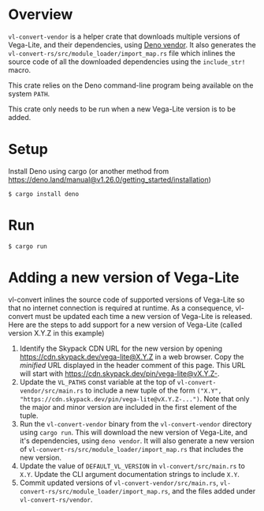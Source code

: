 # Overview
`vl-convert-vendor` is a helper crate that downloads multiple versions of Vega-Lite, and their dependencies, using [Deno vendor](https://deno.land/manual@v1.26.0/tools/vendor). It also generates the `vl-convert-rs/src/module_loader/import_map.rs` file which inlines the source code of all the downloaded dependencies using the `include_str!` macro.

This crate relies on the Deno command-line program being available on the system `PATH`.
 
This crate only needs to be run when a new Vega-Lite version is to be added.

# Setup
Install Deno using cargo (or another method from https://deno.land/manual@v1.26.0/getting_started/installation)

```
$ cargo install deno
```

# Run

```
$ cargo run
```

# Adding a new version of Vega-Lite
vl-convert inlines the source code of supported versions of Vega-Lite so that no internet connection is required at runtime. As a consequence, vl-convert must be updated each time a new version of Vega-Lite is released. Here are the steps to add support for a new version of Vega-Lite (called version X.Y.Z in this example)

1. Identify the Skypack CDN URL for the new version by opening https://cdn.skypack.dev/vega-lite@X.Y.Z in a web browser. Copy the *minified* URL displayed in the header comment of this page. This URL will start with https://cdn.skypack.dev/pin/vega-lite@vX.Y.Z-.
2. Update the `VL_PATHS` const variable at the top of `vl-convert-vendor/src/main.rs` to include a new tuple of the form `("X.Y", "https://cdn.skypack.dev/pin/vega-lite@vX.Y.Z-...")`. Note that only the major and minor version are included in the first element of the tuple.
3. Run the `vl-convert-vendor` binary from the `vl-convert-vendor` directory using `cargo run`. This will download the new version of Vega-Lite, and it's dependencies, using `deno vendor`. It will also generate a new version of `vl-convert-rs/src/module_loader/import_map.rs` that includes the new version.
4. Update the value of `DEFAULT_VL_VERSION` in `vl-convert/src/main.rs` to `X.Y`. Update the CLI argument documentation strings to include `X.Y`. 
5. Commit updated versions of `vl-convert-vendor/src/main.rs`, `vl-convert-rs/src/module_loader/import_map.rs`, and the files added under `vl-convert-rs/vendor`. 

